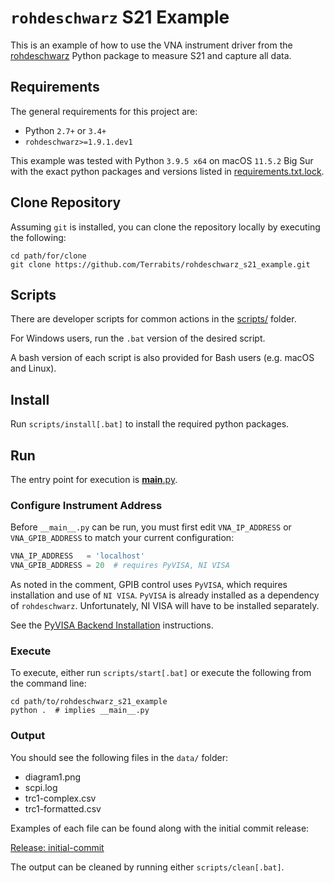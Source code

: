 # `rohdeschwarz` S21 Example

This is an example of how to use the VNA instrument driver from the  [rohdeschwarz](https://github.com/Terrabits/rohdeschwarz) Python package to measure S21 and capture all data.

## Requirements

The general requirements for this project are:

-   Python `2.7+` or `3.4+`
-   `rohdeschwarz>=1.9.1.dev1`

This example was tested with Python `3.9.5 x64` on macOS `11.5.2` Big Sur with the exact python packages and versions listed in [requirements.txt.lock](./requirements.txt.lock).

## Clone Repository

Assuming `git` is installed, you can clone the repository locally by executing the following:

```shell
cd path/for/clone
git clone https://github.com/Terrabits/rohdeschwarz_s21_example.git
```

## Scripts

There are developer scripts for common actions in the [scripts/](./scripts) folder.

For Windows users, run the `.bat` version of the desired script.

A bash version of each script is also provided for Bash users (e.g. macOS and Linux).

## Install

Run `scripts/install[.bat]` to install the required python packages.

## Run

The entry point for execution is [__main__.py](./__main__.py).

### Configure Instrument Address

Before `__main__.py` can be run, you must first edit `VNA_IP_ADDRESS` or `VNA_GPIB_ADDRESS` to match your current configuration:

```python
VNA_IP_ADDRESS   = 'localhost'
VNA_GPIB_ADDRESS = 20  # requires PyVISA, NI VISA
```

As noted in the comment, GPIB control uses `PyVISA`, which requires installation and use of `NI VISA`.
`PyVISA` is already installed as a dependency of `rohdeschwarz`. Unfortunately, NI VISA will have to be installed separately.

See the [PyVISA Backend Installation](https://pyvisa.readthedocs.io/en/latest/introduction/getting.html#backend) instructions.

### Execute

To execute, either run `scripts/start[.bat]` or execute the following from the command line:

```shell
cd path/to/rohdeschwarz_s21_example
python .  # implies __main__.py
```

### Output

You should see the following files in the `data/` folder:

-   diagram1.png
-   scpi.log
-   trc1-complex.csv
-   trc1-formatted.csv

Examples of each file can be found along with the initial commit release:

[Release: initial-commit](https://github.com/Terrabits/rohdeschwarz_s21_example/releases/tag/initial-commit)

The output can be cleaned by running either `scripts/clean[.bat]`.
